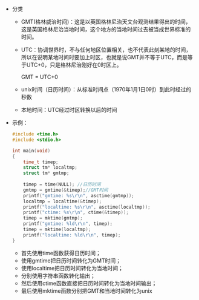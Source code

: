 - 分类

  - GMT(格林威治时间)：这是以英国格林尼治天文台观测结果得出的时间，这是英国格林尼治当地时间，这个地方的当地时间过去被当成世界标准的时间。

  - UTC：协调世界时，不与任何地区位置相关，也不代表此刻某地的时间，所以在说明某地时间时要加上时区，也就是说GMT并不等于UTC，而是等于UTC+0，只是格林尼治刚好在0时区上。

    GMT = UTC+0

  - unix时间（日历时间）：从标准时间点（1970年1月1日0时）到此时经过的秒数

  - 本地时间：UTC经过时区转换以后的时间

    

- 示例：

  ```c
  #include <time.h>
  #include <stdio.h>
  
  int main(void)
  {
      time_t timep;
      struct tm* localtmp;
      struct tm* gmtmp;
      
      timep = time(NULL); //日历时间
      gmtmp = gmtime(&timep);//GMT时间
      printf("gmtime: %s\r\n", asctime(gmtmp));
      localtmp = localtime(&timep);
      printf("localtime: %s\r\n", asctime(localtmp));
      printf("ctime: %s\r\n", ctime(&timep));
      timep = mktime(gmtmp);
      printf("gmtime: %ld\r\n", timep);
      timep = mktime(localtmp);
      printf("localtime: %ld\r\n", timep);
  }
  ```

  - 首先使用time函数获得日历时间；
  - 使用gmtime把日历时间转化为GMT时间；
  - 使用localtime把日历时间转化为当地时间；
  - 分别使用字符串函数转化输出；
  - 然后使用ctime函数直接把日历时间转化为当地时间输出；
  - 最后使用mktime函数分别把GMT和当地时间转化为unix